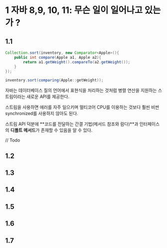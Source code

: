 # 1 자바 8,9, 10, 11: 무슨 일이 일어나고 있는가 ?

## 1.1

```java
Collection.sort(inventory, new Comparator<Apple>(){
    public int compare(Apple a1, Apple a2){
        return a1.getWeight().compareTo(a2.getWeight());
    }
});
```

```java
inventory.sort(comparing(Apple::getWeight));
```

자바는 데이터베이스 질의 언어에서 표현식을 처리하는 것처럼 병렬 연산을 지원하는 스트림이라는 새로운 API를 제공한다.

스트림을 사용하면 에러를 자주 일으키며 멀티코어 CPU를 이용하는 것보다 훨씬 비싼 synchronized를 사용하지 않아도 된다.

스트림 API 덕분에 **코드를 전달하는 간결 기법(메서드 참조와 람다)**과 인터페이스의 **디폴트 메서드**가 존재할 수 있음을 알 수 있다.

// Todo

## 1.2

## 1.3

## 1.4

## 1.5

## 1.6

## 1.7
